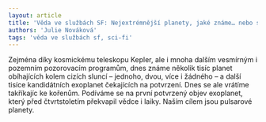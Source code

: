 ```yaml
---
layout: article
title: 'Věda ve službách SF: Nejextrémnější planety, jaké známe… nebo spíše neznáme'
authors: 'Julie Nováková'
tags: 'věda ve službách sf, sci-fi'
---
```


Zejména díky kosmickému teleskopu Kepler,
ale i mnoha dalším vesmírným i pozemním
pozorovacím programům, dnes
známe několik tisíc planet obíhajících
kolem cizích sluncí – jednoho, dvou, více
i žádného – a další tisíce kandidátních
exoplanet čekajících na potvrzení. Dnes
se ale vrátíme takříkajíc ke kořenům. Podíváme
se na první potvrzený objev exoplanet,
který před čtvrtstoletím překvapil
vědce i laiky. Naším cílem jsou pulsarové
planety.

